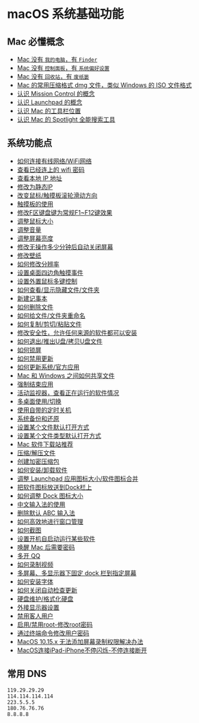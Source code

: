 

# macOS 系统基础功能


## Mac 必懂概念

- [Mac 没有 `我的电脑`，有 `Finder`](http://www.jianshu.com/p/6315d39dc740)
- [Mac 没有 `控制面板`，有 `系统偏好设置`](http://www.jianshu.com/p/6cd268727a74)
- [Mac 没有 `回收站`，有 `废纸篓`](http://www.jianshu.com/p/87c5b79ba49d)
- [Mac 的常用压缩格式 dmg 文件，类似 Windows 的 ISO 文件格式](http://www.jianshu.com/p/58a8c48015f2)
- [认识 Mission Control 的概念](http://www.jianshu.com/p/caa98b53cdcd)
- [认识 Launchpad 的概念](http://www.jianshu.com/p/d46a60775074)
- [认识 Mac 的工具栏位置](http://www.jianshu.com/p/7e775c2a0bbc)
- [认识 Mac 的 Spotlight 全能搜索工具](http://www.jianshu.com/p/a17c05568dbb)

## 系统功能点

- [如何连接有线网络/WiFi网络](http://www.jianshu.com/p/cac5084fdebd)
- [查看已经连上的 wifi 密码](https://www.jianshu.com/p/650ebf5171aa)
- [查看本地 IP 地址](http://www.jianshu.com/p/149b984e3c43)
- [修改为静态IP](https://www.jianshu.com/p/7b8d5a020682)
- [改变鼠标/触摸板滚轮滑动方向](http://www.jianshu.com/p/005bfba5c080)
- [触摸板的使用](http://www.jianshu.com/p/7a4fb9b084dc)
- [修改F区键盘键为常规F1~F12键效果](http://www.jianshu.com/p/ceb873c3759d)
- [调整鼠标大小](http://www.jianshu.com/p/ae920595c641)
- [调整音量](http://www.jianshu.com/p/abcb0e5c1f5b)
- [调整屏幕亮度](http://www.jianshu.com/p/f0126e7db78a)
- [修改无操作多少分钟后自动关闭屏幕](http://www.jianshu.com/p/32c8922dd7e4)
- [修改壁纸](http://www.jianshu.com/p/bb822b5e3996)
- [如何修改分辨率](http://www.jianshu.com/p/748075fbab60)
- [设置桌面四边角触摸事件](http://www.jianshu.com/p/0b9a6245192a)
- [设置外置鼠标多键控制](http://www.jianshu.com/p/ab1cf88b1ac5)
- [如何查看/显示隐藏文件/文件夹](http://www.jianshu.com/p/ed6cdc9e3fab)
- [新建记事本](http://www.jianshu.com/p/cb9b7a2aa4f2)
- [如何删除文件](http://www.jianshu.com/p/93099ea5b9ce)
- [如何给文件/文件夹重命名](http://www.jianshu.com/p/2ee720585cb9)
- [如何复制/剪切/粘贴文件](http://www.jianshu.com/p/d0842fb78bd3)
- [修改安全性，允许任何来源的软件都可以安装](http://www.jianshu.com/p/488eccedd2b3)
- [如何退出/推出U盘/拷贝U盘文件](http://www.jianshu.com/p/945e98a8cf8b)
- [如何锁屏](http://www.jianshu.com/p/6babf13b3903)
- [如何禁用更新](https://www.jianshu.com/p/d8826873f916)
- [如何更新系统/官方应用](http://www.jianshu.com/p/091dfefc5143)
- [Mac 和 Windows 之间如何共享文件](http://www.jianshu.com/p/3e6f685f4d75)
- [强制结束应用](http://www.jianshu.com/p/ee2cfacc4457)
- [活动监视器，查看正在运行的软件情况](http://www.jianshu.com/p/3952e09b1e3b)
- [多桌面使用/切换](http://www.jianshu.com/p/25e645705927)
- [使用自带的定时关机](http://www.jianshu.com/p/ee41283a74fe)
- [系统备份和还原](http://www.jianshu.com/p/a352e9dce5e8)
- [设置某个文件默认打开方式](http://www.jianshu.com/p/434cbf72fc23)
- [设置某个文件类型默认打开方式](http://www.jianshu.com/p/5386108211b0)
- [Mac 软件下载站推荐](http://www.jianshu.com/p/dd7e8fbdfd78)
- [压缩/解压文件](http://www.jianshu.com/p/e73f5e3b3d33)
- [创建加密压缩包](https://www.jianshu.com/p/334301b5c32a)
- [如何安装/卸载软件](http://www.jianshu.com/p/ed73311f2d8a)
- [调整 Launchpad 应用图标大小/软件图标合并](http://www.jianshu.com/p/569e80be37a9)
- [把软件图标放送到Dock栏上](http://www.jianshu.com/p/d4d9a3d80d94)
- [如何调整 Dock 图标大小](http://www.jianshu.com/p/074a076cd2c2)
- [中文输入法的使用](http://www.jianshu.com/p/3deb33108d36)
- [删除默认 ABC 输入法](https://www.jianshu.com/p/3c428e0675f5)
- [如何高效地进行窗口管理](http://www.jianshu.com/p/40c42661cb36)
- [如何截图](http://www.jianshu.com/p/b098c40e5448)
- [设置开机自启动运行某些软件](http://www.jianshu.com/p/592ed6b2bb74)
- [唤醒 Mac 后需要密码](http://www.jianshu.com/p/4e18ac40b258)
- [多开 QQ](http://www.jianshu.com/p/fb57a5f8cd70)
- [如何录制视频](http://www.jianshu.com/p/84ad2d1f111e)
- [多屏幕、多显示器下固定 dock 栏到指定屏幕](https://www.jianshu.com/p/c4f246c0ac19)
- [如何安装字体](http://www.jianshu.com/p/4063b825670d)
- [如何关闭自动检查更新](http://www.jianshu.com/p/b31e938bbeb7)
- [硬盘维护/格式化硬盘](http://www.jianshu.com/p/5c36f49e45d2)
- [外接显示器设置](http://www.jianshu.com/p/e461b630108c)
- [禁用客人用户](https://jingyan.baidu.com/article/b907e6279fff9946e7891cd5.html)
- [启用/禁用root-修改root密码](http://www.jianshu.com/p/eac6d1d38755)
- [通过终端命令修改用户密码](https://www.jianshu.com/p/0f67176d3a7a)
- [MacOS 10.15.x 无法添加屏幕录制权限解决办法](https://www.jianshu.com/p/46331a299576)
- [MacOS连接iPad-iPhone不停闪烁-不停连接断开](https://www.jianshu.com/p/06be784f2561)

## 常用 DNS

```
119.29.29.29
114.114.114.114
223.5.5.5
180.76.76.76
8.8.8.8
```